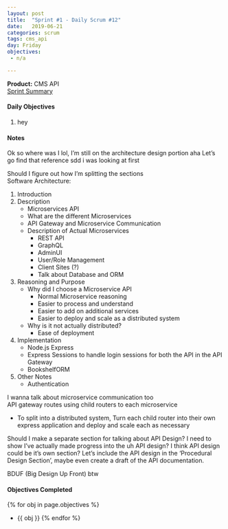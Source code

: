 ```yaml
---
layout: post
title:  "Sprint #1 - Daily Scrum #12"
date:   2019-06-21
categories: scrum
tags: cms_api
day: Friday
objectives:
 - n/a

---
```



<b>Product:</b> CMS API  
[Sprint Summary](/blog/projects/cms-sprint-1)

#### Daily Objectives
1. hey

#### Notes

Ok so where was I lol, I’m still on the architecture design portion aha
Let’s go find that reference sdd i was looking at first

Should I figure out how I’m splitting the sections  
Software Architecture:

1. Introduction
2. Description
	* Microservices API
	* What are the different Microservices
	* API Gateway and Microservice Communication
	* Description of Actual Microservices
		* REST API
		* GraphQL
		* AdminUI
		* User/Role Management
		* Client Sites (?)
		* Talk about Database and ORM
3. Reasoning and Purpose
	* Why did I choose a Microservice API
		* Normal Microservice reasoning
		* Easier to process and understand
		* Easier to add on additional services
		* Easier to deploy and scale as a distributed system
	* Why is it not actually distributed?
		* Ease of deployment
4. Implementation
	* Node.js Express
	* Express Sessions to handle login sessions for both the API in the API Gateway
	* BookshelfORM
5. Other Notes
	* Authentication

I wanna talk about microservice communication too  
API gateway routes using child routers to each microservice
* To split into a distributed system, Turn each child router into their own express application and deploy and scale each as necessary

Should I make a separate section for talking about API Design?  I need to show I’ve actually made progress into the uh API design?  I think API design could be it’s own section?  Let’s include the API design in the ‘Procedural Design Section’, maybe even create a draft of the API documentation.

BDUF (Big Design Up Front) btw

#### Objectives Completed
{% for obj in page.objectives %}
* {{ obj }}
{% endfor %}

<!-- #### Lessons Learned
* Lorem ipsum dolor sit amet, id modo summo tibique nam, ei dolorem vituperata elaboraret quo, pro blandit appareat perfecto eu.
* Lorem ipsum dolor sit amet, id modo summo tibique nam, ei dolorem vituperata elaboraret quo, pro blandit appareat perfecto eu.

#### Plans for Tomorrow
* Lorem ipsum dolor sit amet, id modo summo tibique nam, ei dolorem vituperata elaboraret quo, pro blandit appareat perfecto eu.
* Lorem ipsum dolor sit amet, id modo summo tibique nam, ei dolorem vituperata elaboraret quo, pro blandit appareat perfecto eu. -->